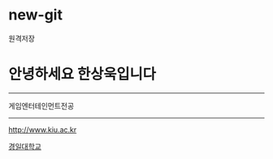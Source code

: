 # new-git
원격저장

# 안녕하세요 한상욱입니다

******

게임엔터테인먼트전공

-----

<http://www.kiu.ac.kr>

[경일대학교](http://www.kiu.ac.kr)
